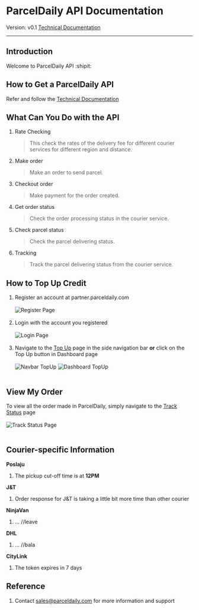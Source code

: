 # ParcelDaily API Documentation
Version: v0.1
[Technical Documentation](https://parceldaily.docs.apiary.io)
___

## Introduction
Welcome to ParcelDaily API :shipit:
<!-- 
**Agenda**
1. Step to get a ParcelDaily API
2. What can you do with the API
3. How to top up the credit
4. View my order
5. Integration workflow
6. Courier-specific information
7. Reference -->

## How to Get a ParcelDaily API
Refer and follow the [Technical Documentation](https://parceldaily.docs.apiary.io) 

## What Can You Do with the API
1. Rate Checking

   >This check the rates of the delivery fee for different courier services for different region and distance.

2. Make order

   >Make an order to send parcel.

3. Checkout order

   >Make payment for the order created.

4. Get order status

   >Check the order processing status in the courier service.

5. Check parcel status

   >Check the parcel delivering status.

6. Tracking
   
   >Track the parcel delivering status from the courier service.

## How to Top Up Credit
1. Register an account at partner.parceldaily.com <br/><br/>
![Register Page](/images/register.gif "Register page")<br/><br/>
2. Login with the account you registered<br/><br/>
![Login Page](/images/login.gif "Login page")<br/><br/>
3. Navigate to the [Top Up](http://partner.parceldaily.com/profile/top-up) page in the side navigation bar **or** 
click on the Top Up button in Dashboard page<br/><br/>
![Navbar TopUp](/images/navbar_topup.jpeg "Top Up page in navigation bar")  ![Dashboard TopUp](/images/dashboard_topup.jpeg "Top Up button in dashboard")<br/><br/>


## View My Order
To view all the order made in ParcelDaily, simply navigate to the [Track Status](http://partner.parceldaily.com/parcel-status) page <br/><br/>
![Track Status Page](/images/trackPage.jpeg "Check all orders")<br/><br/>


## Courier-specific Information
**Poslaju**
1. The pickup cut-off time is at **12PM**

**J&T**
1. Order response for J&T is taking a little bit more time than other courier

**NinjaVan**
1. ... //leave

**DHL**
1. ... //bala

**CityLink**
1. The token expires in 7 days
<!-- 2. CityLink API **does not** return error state, the errors are 
reflected in the return code and return message in successful state. -->

## Reference
1. Contact <sales@parceldaily.com> for more information and support
